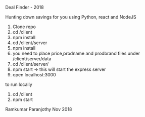 Deal Finder - 2018

Hunting down savings for you using Python, react and NodeJS

1. Clone repo
2. cd /client
3. npm install
4. cd /client/server
5. npm install
6. you need to place price,prodname and prodbrand files under /client/server/data
7. cd /client/server/
8. npm start -> this will start the express server
9. open localhost:3000

to run locally
1. cd /client
2. npm start



Ramkumar Paranjothy
Nov 2018
